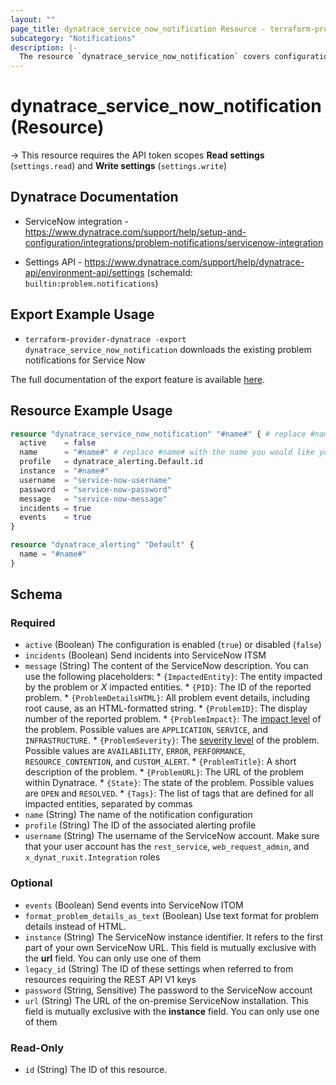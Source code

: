 ```yaml
---
layout: ""
page_title: dynatrace_service_now_notification Resource - terraform-provider-dynatrace"
subcategory: "Notifications"
description: |-
  The resource `dynatrace_service_now_notification` covers configuration problem notifications sent to Service Now
---
```


# dynatrace_service_now_notification (Resource)

-> This resource requires the API token scopes **Read settings** (`settings.read`) and **Write settings** (`settings.write`)

## Dynatrace Documentation

- ServiceNow integration - https://www.dynatrace.com/support/help/setup-and-configuration/integrations/problem-notifications/servicenow-integration

- Settings API - https://www.dynatrace.com/support/help/dynatrace-api/environment-api/settings (schemaId: `builtin:problem.notifications`)

## Export Example Usage

- `terraform-provider-dynatrace -export dynatrace_service_now_notification` downloads the existing problem notifications for Service Now

The full documentation of the export feature is available [here](https://registry.terraform.io/providers/dynatrace-oss/dynatrace/latest/docs/guides/export-v2).

## Resource Example Usage

```terraform
resource "dynatrace_service_now_notification" "#name#" { # replace #name# with the name you would like your resource be known within your Terraform Module
  active    = false
  name      = "#name#" # replace #name# with the name you would like your entry to be displayed within the Dynatrace Web UI
  profile   = dynatrace_alerting.Default.id
  instance  = "#name#"
  username  = "service-now-username"
  password  = "service-now-password"
  message   = "service-now-message"
  incidents = true
  events    = true
}

resource "dynatrace_alerting" "Default" {
  name = "#name#"
}
```

<!-- schema generated by tfplugindocs -->
## Schema

### Required

- `active` (Boolean) The configuration is enabled (`true`) or disabled (`false`)
- `incidents` (Boolean) Send incidents into ServiceNow ITSM
- `message` (String) The content of the ServiceNow description. You can use the following placeholders:  * `{ImpactedEntity}`: The entity impacted by the problem or *X* impacted entities.  * `{PID}`: The ID of the reported problem.  * `{ProblemDetailsHTML}`: All problem event details, including root cause, as an HTML-formatted string.  * `{ProblemID}`: The display number of the reported problem.  * `{ProblemImpact}`: The [impact level](https://www.dynatrace.com/support/help/shortlink/impact-analysis) of the problem. Possible values are `APPLICATION`, `SERVICE`, and `INFRASTRUCTURE`.  * `{ProblemSeverity}`: The [severity level](https://www.dynatrace.com/support/help/shortlink/event-types) of the problem. Possible values are `AVAILABILITY`, `ERROR`, `PERFORMANCE`, `RESOURCE_CONTENTION`, and `CUSTOM_ALERT`.  * `{ProblemTitle}`: A short description of the problem.  * `{ProblemURL}`: The URL of the problem within Dynatrace.  * `{State}`: The state of the problem. Possible values are `OPEN` and `RESOLVED`.  * `{Tags}`: The list of tags that are defined for all impacted entities, separated by commas
- `name` (String) The name of the notification configuration
- `profile` (String) The ID of the associated alerting profile
- `username` (String) The username of the ServiceNow account.   Make sure that your user account has the `rest_service`, `web_request_admin`, and `x_dynat_ruxit.Integration` roles

### Optional

- `events` (Boolean) Send events into ServiceNow ITOM
- `format_problem_details_as_text` (Boolean) Use text format for problem details instead of HTML.
- `instance` (String) The ServiceNow instance identifier. It refers to the first part of your own ServiceNow URL. This field is mutually exclusive with the **url** field. You can only use one of them
- `legacy_id` (String) The ID of these settings when referred to from resources requiring the REST API V1 keys
- `password` (String, Sensitive) The password to the ServiceNow account
- `url` (String) The URL of the on-premise ServiceNow installation. This field is mutually exclusive with the **instance** field. You can only use one of them

### Read-Only

- `id` (String) The ID of this resource.
 